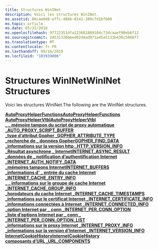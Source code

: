 ```yaml
---
title: Structures WinINet
description: Voici les structures WinINet.
ms.assetid: 86cae0d8-effc-486b-8141-309c7d1bfb00
ms.topic: article
ms.date: 05/31/2018
ms.openlocfilehash: 97722351dfa123681889104c73dcaaef90eb6f12
ms.sourcegitcommit: 2d531328b6ed82d4ad971a45a5131b430c5866f7
ms.translationtype: MT
ms.contentlocale: fr-FR
ms.lasthandoff: 09/16/2019
ms.locfileid: "103939806"
---
```

# <a name="wininet-structures"></a><span data-ttu-id="c2211-103">Structures WinINet</span><span class="sxs-lookup"><span data-stu-id="c2211-103">WinINet Structures</span></span>

<span data-ttu-id="c2211-104">Voici les structures WinINet.</span><span class="sxs-lookup"><span data-stu-id="c2211-104">The following are the WinINet structures.</span></span>

<dl>

[<span data-ttu-id="c2211-105">**AutoProxyHelperFunctions**</span><span class="sxs-lookup"><span data-stu-id="c2211-105">**AutoProxyHelperFunctions**</span></span>](/windows/desktop/api/Wininet/ns-wininet-autoproxyhelperfunctions)  
[<span data-ttu-id="c2211-106">**AutoProxyHelperVtbl**</span><span class="sxs-lookup"><span data-stu-id="c2211-106">**AutoProxyHelperVtbl**</span></span>](/windows/desktop/api/Wininet/ns-wininet-autoproxyhelpervtbl)  
[<span data-ttu-id="c2211-107">**\_ \_ mémoire tampon du script de proxy automatique \_**</span><span class="sxs-lookup"><span data-stu-id="c2211-107">**AUTO\_PROXY\_SCRIPT\_BUFFER**</span></span>](/windows/desktop/api/Wininet/ns-wininet-auto_proxy_script_buffer)  
[<span data-ttu-id="c2211-108">**\_type d’attribut Gopher \_**</span><span class="sxs-lookup"><span data-stu-id="c2211-108">**GOPHER\_ATTRIBUTE\_TYPE**</span></span>](/windows/desktop/api/Wininet/ns-wininet-gopher_attribute_type)  
[<span data-ttu-id="c2211-109">**\_recherche de \_ données Gopher**</span><span class="sxs-lookup"><span data-stu-id="c2211-109">**GOPHER\_FIND\_DATA**</span></span>](/windows/desktop/api/Wininet/ns-wininet-gopher_find_dataa)  
[<span data-ttu-id="c2211-110">**\_informations sur la version http \_**</span><span class="sxs-lookup"><span data-stu-id="c2211-110">**HTTP\_VERSION\_INFO**</span></span>](/windows/desktop/api/Wininet/ns-wininet-http_version_info)  
[<span data-ttu-id="c2211-111">**\_Résultat asynchrone \_ Internet**</span><span class="sxs-lookup"><span data-stu-id="c2211-111">**INTERNET\_ASYNC\_RESULT**</span></span>](/windows/desktop/api/Wininet/ns-wininet-internet_async_result)  
[<span data-ttu-id="c2211-112">**\_données de \_ notification d’authentification Internet \_**</span><span class="sxs-lookup"><span data-stu-id="c2211-112">**INTERNET\_AUTH\_NOTIFY\_DATA**</span></span>](/windows/win32/api/wininet/ns-wininet-internet_per_conn_optionw)  
[<span data-ttu-id="c2211-113">**\_mémoires tampons Internet**</span><span class="sxs-lookup"><span data-stu-id="c2211-113">**INTERNET\_BUFFERS**</span></span>](/windows/desktop/api/Wininet/ns-wininet-internet_buffersa)  
[<span data-ttu-id="c2211-114">**\_informations d' \_ entrée du cache Internet \_**</span><span class="sxs-lookup"><span data-stu-id="c2211-114">**INTERNET\_CACHE\_ENTRY\_INFO**</span></span>](/windows/desktop/api/Wininet/ns-wininet-internet_cache_entry_infoa)  
[<span data-ttu-id="c2211-115">**\_ \_ informations sur le groupe de cache Internet \_**</span><span class="sxs-lookup"><span data-stu-id="c2211-115">**INTERNET\_CACHE\_GROUP\_INFO**</span></span>](/windows/desktop/api/Wininet/ns-wininet-internet_cache_group_infoa)  
[<span data-ttu-id="c2211-116">**\_horodateurs du cache Internet \_**</span><span class="sxs-lookup"><span data-stu-id="c2211-116">**INTERNET\_CACHE\_TIMESTAMPS**</span></span>](/windows/desktop/api/Wininet/ns-wininet-internet_cache_timestamps)  
[<span data-ttu-id="c2211-117">**\_informations sur le certificat Internet \_**</span><span class="sxs-lookup"><span data-stu-id="c2211-117">**INTERNET\_CERTIFICATE\_INFO**</span></span>](/windows/desktop/api/Wininet/ns-wininet-internet_certificate_info)  
[<span data-ttu-id="c2211-118">**\_informations connectées à Internet \_**</span><span class="sxs-lookup"><span data-stu-id="c2211-118">**INTERNET\_CONNECTED\_INFO**</span></span>](/windows/desktop/api/Wininet/ns-wininet-internet_connected_info)  
[<span data-ttu-id="c2211-119">**\_option Internet par \_ conn \_**</span><span class="sxs-lookup"><span data-stu-id="c2211-119">**INTERNET\_PER\_CONN\_OPTION**</span></span>](/windows/desktop/api/Wininet/ns-wininet-internet_per_conn_optiona)  
[<span data-ttu-id="c2211-120">**\_liste d’options Internet par \_ conn \_ \_**</span><span class="sxs-lookup"><span data-stu-id="c2211-120">**INTERNET\_PER\_CONN\_OPTION\_LIST**</span></span>](/windows/desktop/api/Wininet/ns-wininet-internet_per_conn_option_lista)  
[<span data-ttu-id="c2211-121">**\_informations sur le proxy Internet \_**</span><span class="sxs-lookup"><span data-stu-id="c2211-121">**INTERNET\_PROXY\_INFO**</span></span>](/windows/desktop/api/Wininet/ns-wininet-internet_proxy_info)  
[<span data-ttu-id="c2211-122">**\_informations sur la version d’Internet \_**</span><span class="sxs-lookup"><span data-stu-id="c2211-122">**INTERNET\_VERSION\_INFO**</span></span>](/windows/desktop/api/Wininet/ns-wininet-internet_version_info)  
[<span data-ttu-id="c2211-123">**InternetCookieHistory**</span><span class="sxs-lookup"><span data-stu-id="c2211-123">**InternetCookieHistory**</span></span>](/windows/win32/api/wininet/ns-wininet-internet_proxy_info)  
[<span data-ttu-id="c2211-124">**composants d’URL \_**</span><span class="sxs-lookup"><span data-stu-id="c2211-124">**URL\_COMPONENTS**</span></span>](/windows/desktop/api/Wininet/ns-wininet-url_componentsa)  
</dl>

 

 




